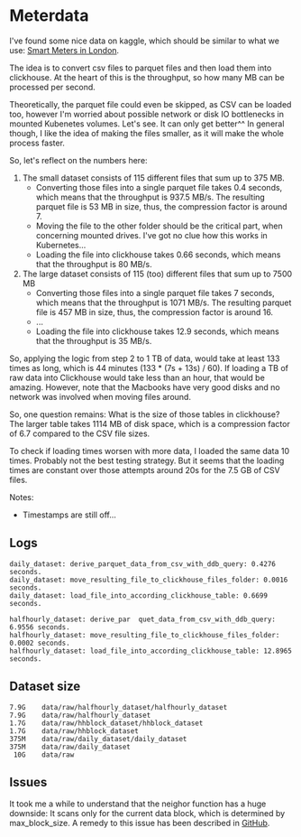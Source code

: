 # Meterdata

I've found some nice data on kaggle, which should be similar to what we use:
[Smart Meters in London](https://www.kaggle.com/datasets/jeanmidev/smart-meters-in-london).

The idea is to convert csv files to parquet files and then load them into clickhouse.
At the heart of this is the throughput, so how many MB can be processed per second.

Theoretically, the parquet file could even be skipped, as CSV can be loaded too, however
I'm worried about possible network or disk IO bottlenecks in mounted Kubenetes volumes.
Let's see. It can only get better^^ In general though, I like the idea of making the
files smaller, as it will make the whole process faster.

So, let's reflect on the numbers here:

1. The small dataset consists of 115 different files that sum up to 375 MB.
    - Converting those files into a single parquet file takes 0.4 seconds, which means
      that the throughput is 937.5 MB/s. The resulting parquet file is 53 MB in size,
      thus, the compression factor is around 7.
    - Moving the file to the other folder should be the critical part, when concerning
      mounted drives. I've got no clue how this works in Kubernetes...
    - Loading the file into clickhouse takes 0.66 seconds, which means that the
      throughput is 80 MB/s.
2. The large dataset consists of 115 (too) different files that sum up to 7500 MB
   - Converting those files into a single parquet file takes 7 seconds, which means
     that the throughput is 1071 MB/s. The resulting parquet file is 457 MB in size,
     thus, the compression factor is around 16.
   - ...
   - Loading the file into clickhouse takes 12.9 seconds, which means that the
     throughput is 35 MB/s.

So, applying the logic from step 2 to 1 TB of data, would take at least 133 times as 
long, which is 44 minutes (133 * (7s + 13s) / 60). If loading a TB of raw data into
Clickhouse would take less than an hour, that would be amazing. However, note that 
the Macbooks have very good disks and no network was involved when moving files around.

So, one question remains: What is the size of those tables in clickhouse? The larger 
table takes 1114 MB of disk space, which is a compression factor of 6.7 compared to the
CSV file sizes.

To check if loading times worsen with more data, I loaded the same data 10 times. 
Probably not the best testing strategy. But it seems that the loading times are constant
over those attempts around 20s for the 7.5 GB of CSV files.

Notes:
- Timestamps are still off...

## Logs

```
daily_dataset: derive_parquet_data_from_csv_with_ddb_query: 0.4276 seconds.
daily_dataset: move_resulting_file_to_clickhouse_files_folder: 0.0016 seconds.
daily_dataset: load_file_into_according_clickhouse_table: 0.6699 seconds.

halfhourly_dataset: derive_par  quet_data_from_csv_with_ddb_query: 6.9556 seconds.
halfhourly_dataset: move_resulting_file_to_clickhouse_files_folder: 0.0002 seconds.
halfhourly_dataset: load_file_into_according_clickhouse_table: 12.8965 seconds.
```

## Dataset size

```
7.9G	data/raw/halfhourly_dataset/halfhourly_dataset
7.9G	data/raw/halfhourly_dataset
1.7G	data/raw/hhblock_dataset/hhblock_dataset
1.7G	data/raw/hhblock_dataset
375M	data/raw/daily_dataset/daily_dataset
375M	data/raw/daily_dataset
 10G	data/raw
```
## Issues

It took me a while to understand that the neighor function has a huge downside: It scans
only for the current data block, which is determined by max_block_size. A remedy to this
issue has been described in 
[GitHub](https://github.com/ClickHouse/ClickHouse/issues/8975#issuecomment-581614849).
